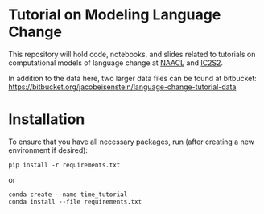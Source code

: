 Tutorial on Modeling Language Change
============

This repository will hold code, notebooks, and slides related to tutorials on computational models of language change at [NAACL](https://naacl2019.org/program/tutorials/) and [IC2S2](https://2019.ic2s2.org/tutorials/).

In addition to the data here, two larger data files can be found at bitbucket: https://bitbucket.org/jacobeisenstein/language-change-tutorial-data

# Installation

To ensure that you have all necessary packages, run (after creating a new environment if desired):

```
pip install -r requirements.txt
```

or

```
conda create --name time_tutorial
conda install --file requirements.txt
```

